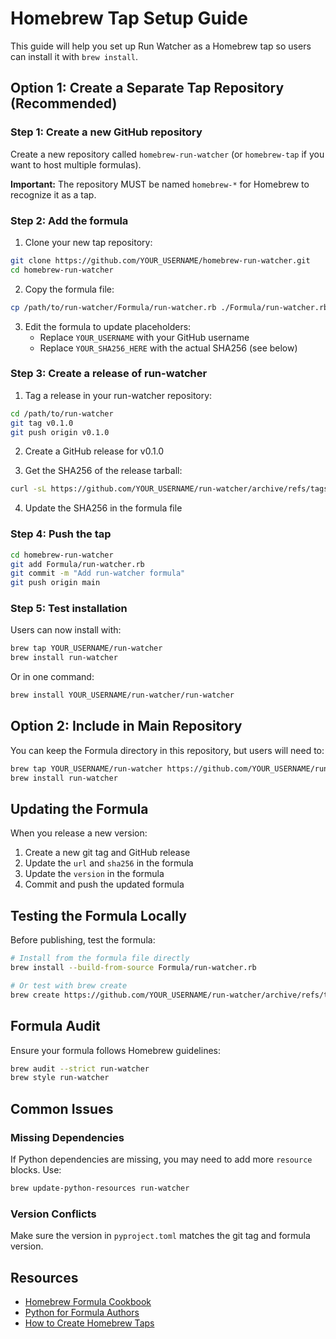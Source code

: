 # Homebrew Tap Setup Guide

This guide will help you set up Run Watcher as a Homebrew tap so users can install it with `brew install`.

## Option 1: Create a Separate Tap Repository (Recommended)

### Step 1: Create a new GitHub repository

Create a new repository called `homebrew-run-watcher` (or `homebrew-tap` if you want to host multiple formulas).

**Important:** The repository MUST be named `homebrew-*` for Homebrew to recognize it as a tap.

### Step 2: Add the formula

1. Clone your new tap repository:
```bash
git clone https://github.com/YOUR_USERNAME/homebrew-run-watcher.git
cd homebrew-run-watcher
```

2. Copy the formula file:
```bash
cp /path/to/run-watcher/Formula/run-watcher.rb ./Formula/run-watcher.rb
```

3. Edit the formula to update placeholders:
   - Replace `YOUR_USERNAME` with your GitHub username
   - Replace `YOUR_SHA256_HERE` with the actual SHA256 (see below)

### Step 3: Create a release of run-watcher

1. Tag a release in your run-watcher repository:
```bash
cd /path/to/run-watcher
git tag v0.1.0
git push origin v0.1.0
```

2. Create a GitHub release for v0.1.0

3. Get the SHA256 of the release tarball:
```bash
curl -sL https://github.com/YOUR_USERNAME/run-watcher/archive/refs/tags/v0.1.0.tar.gz | sha256sum
```

4. Update the SHA256 in the formula file

### Step 4: Push the tap

```bash
cd homebrew-run-watcher
git add Formula/run-watcher.rb
git commit -m "Add run-watcher formula"
git push origin main
```

### Step 5: Test installation

Users can now install with:
```bash
brew tap YOUR_USERNAME/run-watcher
brew install run-watcher
```

Or in one command:
```bash
brew install YOUR_USERNAME/run-watcher/run-watcher
```

## Option 2: Include in Main Repository

You can keep the Formula directory in this repository, but users will need to:

```bash
brew tap YOUR_USERNAME/run-watcher https://github.com/YOUR_USERNAME/run-watcher
brew install run-watcher
```

## Updating the Formula

When you release a new version:

1. Create a new git tag and GitHub release
2. Update the `url` and `sha256` in the formula
3. Update the `version` in the formula
4. Commit and push the updated formula

## Testing the Formula Locally

Before publishing, test the formula:

```bash
# Install from the formula file directly
brew install --build-from-source Formula/run-watcher.rb

# Or test with brew create
brew create https://github.com/YOUR_USERNAME/run-watcher/archive/refs/tags/v0.1.0.tar.gz
```

## Formula Audit

Ensure your formula follows Homebrew guidelines:

```bash
brew audit --strict run-watcher
brew style run-watcher
```

## Common Issues

### Missing Dependencies

If Python dependencies are missing, you may need to add more `resource` blocks. Use:

```bash
brew update-python-resources run-watcher
```

### Version Conflicts

Make sure the version in `pyproject.toml` matches the git tag and formula version.

## Resources

- [Homebrew Formula Cookbook](https://docs.brew.sh/Formula-Cookbook)
- [Python for Formula Authors](https://docs.brew.sh/Python-for-Formula-Authors)
- [How to Create Homebrew Taps](https://docs.brew.sh/How-to-Create-and-Maintain-a-Tap)
